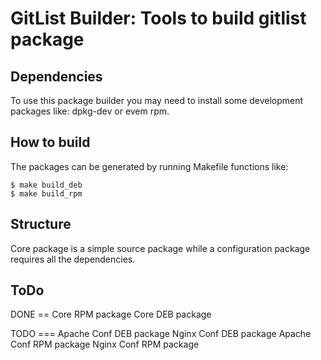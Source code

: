 # GitList Builder: Tools to build gitlist package

## Dependencies

To use this package builder you may need to install some development packages like: dpkg-dev or evem rpm.


## How to build

The packages can be generated by running Makefile functions like:

```
$ make build_deb
$ make build_rpm
```

## Structure

Core package is a simple source package while a configuration package requires all the dependencies.

## ToDo

DONE ==
Core RPM package
Core DEB package

TODO ===
Apache Conf DEB package
Nginx Conf DEB package
Apache Conf RPM package
Nginx Conf RPM package
